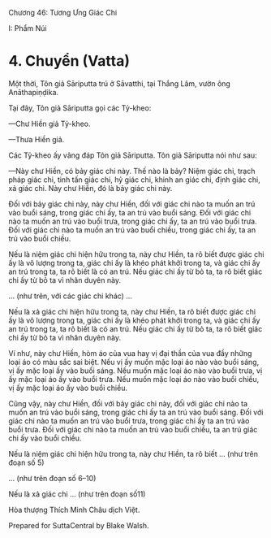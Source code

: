  

Chương 46: Tương Ưng Giác Chi

I: Phẩm Núi

# 4\. Chuyển (Vatta)

Một thời, Tôn giả Sāriputta trú ở Sāvatthi, tại Thắng Lâm, vườn ông Anāthapiṇḍika.

Tại đây, Tôn giả Sāriputta gọi các Tỷ-kheo:

—Chư Hiền giả Tỷ-kheo.

—Thưa Hiền giả.

Các Tỷ-kheo ấy vâng đáp Tôn giả Sāriputta. Tôn giả Sāriputta nói như sau:

—Này chư Hiền, có bảy giác chi này. Thế nào là bảy? Niệm giác chi, trạch pháp giác chi, tinh tấn giác chi, hỷ giác chi, khinh an giác chi, định giác chi, xả giác chi. Này chư Hiền, đó là bảy giác chi này.

Ðối với bảy giác chi này, này chư Hiền, đối với giác chi nào ta muốn an trú vào buổi sáng, trong giác chi ấy, ta an trú vào buổi sáng. Ðối với giác chi nào ta muốn an trú vào buổi trưa, trong giác chi ấy, ta an trú vào buổi trưa. Ðối với giác chi nào ta muốn an trú vào buổi chiều, trong giác chi ấy, ta an trú vào buổi chiều.

Nếu là niệm giác chi hiện hữu trong ta, này chư Hiền, ta rõ biết được giác chi ấy là vô lượng trong ta, giác chi ấy là khéo phát khởi trong ta, và giác chi ấy an trú trong ta, ta rõ biết là có an trú. Nếu giác chi ấy từ bỏ ta, ta rõ biết giác chi ấy từ bỏ ta vì nhân duyên này.

… (như trên, với các giác chi khác) …

Nếu là xả giác chi hiện hữu trong ta, này chư Hiền, ta rõ biết được giác chi ấy là vô lượng trong ta, giác chi ấy là khéo phát khởi trong ta, và giác chi ấy an trú trong ta, ta rõ biết là có an trú. Nếu giác chi ấy từ bỏ ta, ta rõ biết giác chi ấy từ bỏ ta vì nhân duyên này.

Ví như, này chư Hiền, hòm áo của vua hay vị đại thần của vua đầy những loại áo có màu sắc sai biệt. Nếu vị ấy muốn mặc loại áo nào vào buổi sáng, vị ấy mặc loại ấy vào buổi sáng. Nếu muốn mặc loại áo nào vào buổi trưa, vị ấy mặc loại áo ấy vào buổi trưa. Nếu muốn mặc loại áo nào vào buổi chiều, vị ấy mặc loại áo ấy vào buổi chiều.

Cũng vậy, này chư Hiền, đối với bảy giác chi này, đối với giác chi nào ta muốn an trú vào buổi sáng, trong giác chi ấy ta an trú vào buổi sáng. Ðối với giác chi nào ta muốn an trú vào buổi trưa, trong giác chi ấy ta an trú vào buổi trưa. Ðối với giác chi nào ta muốn an trú vào buổi chiều, ta an trú giác chi ấy vào buổi chiều.

Nếu là niệm giác chi hiện hữu trong ta, này chư Hiền, ta rõ biết … (như trên đoạn số 5)

… (như trên đoạn số 6–10)

Nếu là xả giác chi … (như trên đoạn số11)

Hòa thượng Thích Minh Châu dịch Việt.

Prepared for SuttaCentral by Blake Walsh.